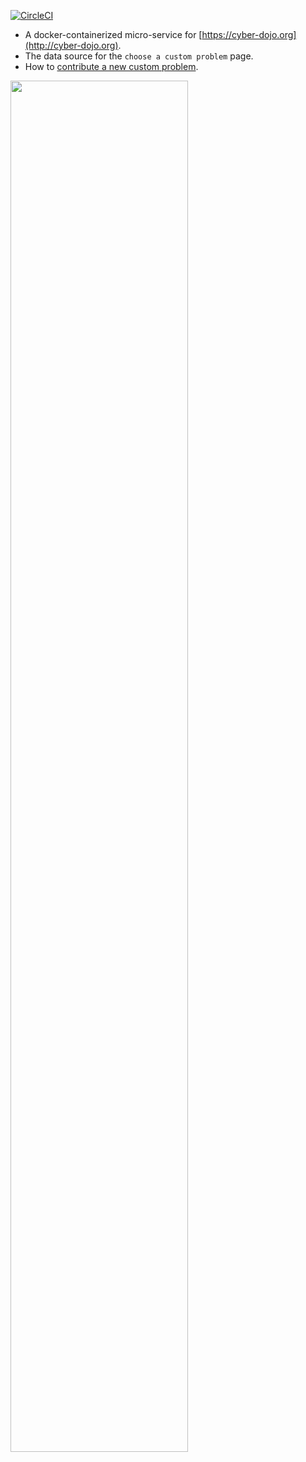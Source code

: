
[![CircleCI](https://circleci.com/gh/cyber-dojo/custom-start-points.svg?style=svg)](https://circleci.com/gh/cyber-dojo/custom-start-points)

- A docker-containerized micro-service for [https://cyber-dojo.org](http://cyber-dojo.org).
- The data source for the `choose a custom problem` page.
- How to [contribute a new custom problem](docs/contributing.md).

<img width="75%" src="https://user-images.githubusercontent.com/252118/97069640-7a560680-15c9-11eb-8bd6-8309c87df764.png">
